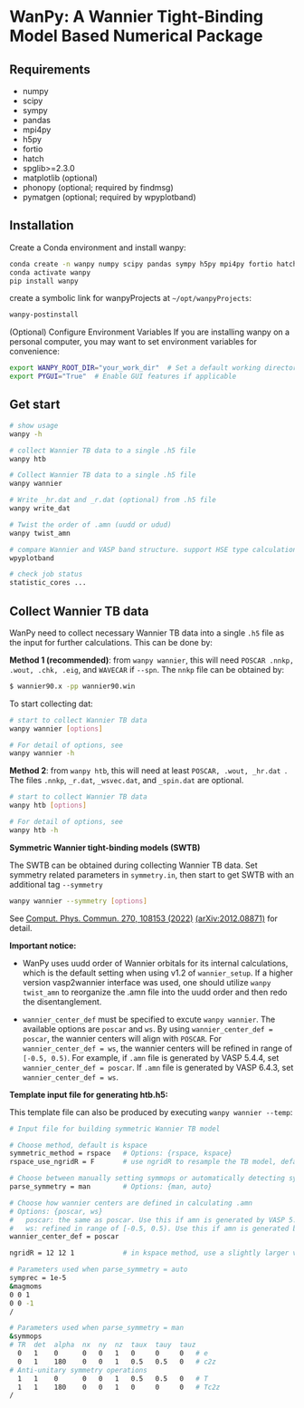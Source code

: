 # WanPy: A Wannier Tight-Binding Model Based Numerical Package

## Requirements
- numpy
- scipy
- sympy
- pandas
- mpi4py
- h5py
- fortio
- hatch
- spglib>=2.3.0
- matplotlib (optional)
- phonopy (optional; required by findmsg)
- pymatgen (optional; required by wpyplotband)

## Installation
Create a Conda environment and install wanpy:
```bash
conda create -n wanpy numpy scipy pandas sympy h5py mpi4py fortio hatch spglib matplotlib
conda activate wanpy 
pip install wanpy 
````
create a symbolic link for wanpyProjects at `~/opt/wanpyProjects`:
```bash
wanpy-postinstall
````
(Optional) Configure Environment Variables
If you are installing wanpy on a personal computer, you may want to set environment variables for convenience:
```bash
export WANPY_ROOT_DIR="your_work_dir"  # Set a default working directory for WanPy  
export PYGUI="True"  # Enable GUI features if applicable  
```

## Get start
```bash
# show usage
wanpy -h

# collect Wannier TB data to a single .h5 file
wanpy htb

# Collect Wannier TB data to a single .h5 file
wanpy wannier

# Write _hr.dat and _r.dat (optional) from .h5 file
wanpy write_dat

# Twist the order of .amn (uudd or udud) 
wanpy twist_amn

# compare Wannier and VASP band structure. support HSE type calculation. 
wpyplotband

# check job status
statistic_cores ...
```

## Collect Wannier TB data

WanPy need to collect necessary Wannier TB data into a single `.h5` file as the input for further calculations. This can be done by: 

**Method 1 (recommended)**: from `wanpy wannier`, this will need `POSCAR .nnkp, .wout, .chk, .eig`, and `WAVECAR` if  `--spn`. The `nnkp` file can be obtained by: 

```bash
$ wannier90.x -pp wannier90.win 
```

To start collecting dat:

```bash
# start to collect Wannier TB data 
wanpy wannier [options]

# For detail of options, see
wanpy wannier -h

```



**Method 2**: from `wanpy htb`, this will need at least `POSCAR, .wout, _hr.dat `. The files `.nnkp`,  `_r.dat`, `_wsvec.dat`, and `_spin.dat` are optional. 

```bash
# start to collect Wannier TB data 
wanpy htb [options]

# For detail of options, see
wanpy htb -h

```



**Symmetric Wannier tight-binding models (SWTB)**

The SWTB can be obtained during collecting Wannier TB data. Set symmetry related parameters in `symmetry.in`, then start to get SWTB with an additional tag `--symmetry`

```bash
wanpy wannier --symmetry [options]
```

See [Comput. Phys. Commun. 270, 108153 (2022)](https://www.sciencedirect.com/science/article/abs/pii/S0010465521002654) [(arXiv:2012.08871)](https://arxiv.org/abs/2105.09504) for detail. 



**Important notice:**

- WanPy uses uudd order of Wannier orbitals for its internal calculations, which is the default setting when using v1.2 of `wannier_setup`. If a higher version vasp2wannier interface was used, one should utilize `wanpy twist_amn` to reorganize the .amn file into the uudd order and then redo the disentanglement. 

- `wannier_center_def` must be specified to excute  `wanpy wannier`. The available options are `poscar` and `ws`. By using `wannier_center_def = poscar`, the wannier centers will align with `POSCAR`. For `wannier_center_def = ws`, the wannier centers will be refined in range of `[-0.5, 0.5)`. For example, if `.amn` file is generated by VASP 5.4.4, set `wannier_center_def = poscar`. If `.amn` file is generated by VASP 6.4.3, set `wannier_center_def = ws`.

  

**Template input file for generating htb.h5:**

This template file can also be produced by executing `wanpy wannier --temp`: 

```bash
# Input file for building symmetric Wannier TB model

# Choose method, default is kspace
symmetric_method = rspace   # Options: {rspace, kspace}
rspace_use_ngridR = F       # use ngridR to resample the TB model, default is False

# Choose between manually setting symmops or automatically detecting symmops from magmoms
parse_symmetry = man        # Options: {man, auto}

# Choose how wannier centers are defined in calculating .amn
# Options: {poscar, ws}
#   poscar: the same as poscar. Use this if amn is generated by VASP 5.4.4 (see mlwf.F for details). 
#   ws: refined in range of [-0.5, 0.5). Use this if amn is generated by VASP 6.4.3 (see mlwf.F for details). 
wannier_center_def = poscar 

ngridR = 12 12 1            # in kspace method, use a slightly larger value than the original TB model 

# Parameters used when parse_symmetry = auto
symprec = 1e-5
&magmoms
0 0 1
0 0 -1
/

# Parameters used when parse_symmetry = man
&symmops
# TR  det  alpha  nx  ny  nz  taux  tauy  tauz
  0   1    0      0   0   1   0     0     0   # e
  0   1    180    0   0   1   0.5   0.5   0   # c2z
# Anti-unitary symmetry operations
  1   1    0      0   0   1   0.5   0.5   0   # T
  1   1    180    0   0   1   0     0     0   # Tc2z
/
```

